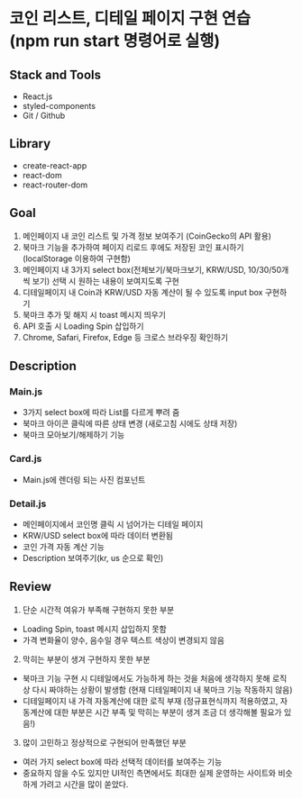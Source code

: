#  코인 리스트, 디테일 페이지 구현 연습 (npm run start 명령어로 실행)

## Stack and Tools
- React.js
- styled-components
- Git / Github

## Library
- create-react-app
- react-dom
- react-router-dom

## Goal
1. 메인페이지 내 코인 리스트 및 가격 정보 보여주기 (CoinGecko의 API 활용)
2. 북마크 기능을 추가하여 페이지 리로드 후에도 저장된 코인 표시하기 (localStorage 이용하여 구현함)
3. 메인페이지 내 3가지 select box(전체보기/북마크보기, KRW/USD, 10/30/50개 씩 보기) 선택 시 원하는 내용이 보여지도록 구현
4. 디테일페이지 내 Coin과 KRW/USD 자동 계산이 될 수 있도록 input box 구현하기
5. 북마크 추가 및 해지 시 toast 메시지 띄우기
6. API 호출 시 Loading Spin 삽입하기
7. Chrome, Safari, Firefox, Edge 등 크로스 브라우징 확인하기


## Description
### Main.js
- 3가지 select box에 따라 List를 다르게 뿌려 줌
- 북마크 아이콘 클릭에 따른 상태 변경 (새로고침 시에도 상태 저장)
- 북마크 모아보기/해제하기 기능

### Card.js
- Main.js에 렌더링 되는 사진 컴포넌트

### Detail.js
- 메인페이지에서 코인명 클릭 시 넘어가는 디테일 페이지
- KRW/USD select box에 따라 데이터 변환됨
- 코인 가격 자동 계산 기능
- Description 보여주기(kr, us 순으로 확인)

## Review
1. 단순 시간적 여유가 부족해 구현하지 못한 부분
- Loading Spin, toast 메시지 삽입하지 못함
- 가격 변화율이 양수, 음수일 경우 텍스트 색상이 변경되지 않음
2. 막히는 부분이 생겨 구현하지 못한 부분
- 북마크 기능 구현 시 디테일에서도 가능하게 하는 것을 처음에 생각하지 못해 로직 상 다시 짜야하는 상황이 발생함 (현재 디테일페이지 내 북마크 기능 작동하지 않음)
- 디테일페이지 내 가격 자동계산에 대한 로직 부재 (정규표현식까지 적용하였고, 자동계산에 대한 부분은 시간 부족 및 막히는 부분이 생겨 조금 더 생각해볼 필요가 있음!)
3. 많이 고민하고 정상적으로 구현되어 만족했던 부분
- 여러 가지 select box에 따라 선택적 데이터를 보여주는 기능
- 중요하지 않을 수도 있지만 UI적인 측면에서도 최대한 실제 운영하는 사이트와 비슷하게 가려고 시간을 많이 쏟았다.
